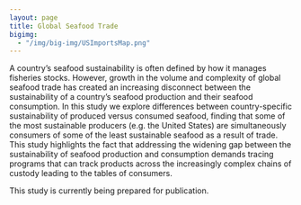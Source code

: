 ```yaml
---
layout: page
title: Global Seafood Trade
bigimg:
  - "/img/big-img/USImportsMap.png"
---
```

A country’s seafood sustainability is often defined by how it manages fisheries stocks. However, growth in the volume and complexity of global seafood trade has created an increasing disconnect between the sustainability of a country’s seafood production and their seafood consumption. In this study we explore differences between country-specific sustainability of produced versus consumed seafood, finding that some of the most sustainable producers (e.g. the United States) are simultaneously consumers of some of the least sustainable seafood as a result of trade. This study highlights the fact that addressing the widening gap between the sustainability of seafood production and consumption demands tracing programs that can track products across the increasingly complex chains of custody leading to the tables of consumers.   

This study is currently being prepared for publication.
